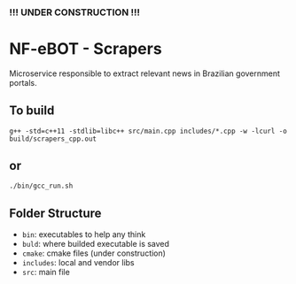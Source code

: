 ### !!! UNDER CONSTRUCTION !!!

# NF-eBOT - Scrapers
Microservice responsible to extract relevant news in Brazilian government portals.

## To build
`g++ -std=c++11 -stdlib=libc++ src/main.cpp includes/*.cpp -w -lcurl -o build/scrapers_cpp.out`

## or
`./bin/gcc_run.sh`

## Folder Structure

* `bin`: executables to help any think
* `buld`: where builded executable is saved
* `cmake`: cmake files (under construction)
* `includes`: local and vendor libs
* `src`: main file
